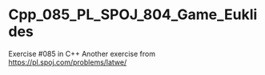 # Cpp_085_PL_SPOJ_804_Game_Euklides
Exercise #085 in C++
Another exercise from https://pl.spoj.com/problems/latwe/
